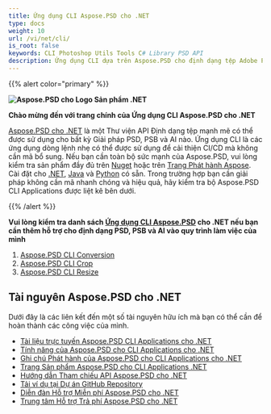 ```yaml
---
title: Ứng dụng CLI Aspose.PSD cho .NET
type: docs
weight: 10
url: /vi/net/cli/
is_root: false
keywords: CLI Photoshop Utils Tools C# Library PSD API
description: Ứng dụng CLI dựa trên Aspose.PSD cho định dạng tệp Adobe Photoshop và Adobe Illustrator CI/CD tự động hóa. Hỗ trợ xuất PSD, PSB, AI sang PDF, TIFF, JPEG, JPEG2000, PNG, GIF và BMP. Không cần cài đặt Adobe Photoshop hoặc Adobe Illustrator và có thể chạy mà không cần mã.
---
```


{{% alert color="primary" %}} 

**![Aspose.PSD cho Logo Sản phẩm .NET](home_1.png)**

**Chào mừng đến với trang chính của Ứng dụng CLI Aspose.PSD cho .NET**

[Aspose.PSD cho .NET](/psd/vi/net/) là một Thư viện API Định dạng tệp mạnh mẽ có thể được sử dụng cho bất kỳ Giải pháp PSD, PSB và AI nào. Ứng dụng CLI là các ứng dụng dòng lệnh nhẹ có thể được sử dụng để cải thiện CI/CD mà không cần mã bổ sung. Nếu bạn cần toàn bộ sức mạnh của Aspose.PSD, vui lòng kiểm tra sản phẩm đầy đủ trên [Nuget](https://www.nuget.org/packages/Aspose.PSD) hoặc trên [Trang Phát hành Aspose](https://releases.aspose.com/psd/). Cài đặt cho [.NET](https://releases.aspose.com/psd/net/), [Java](https://releases.aspose.com/psd/java/) và [Python](https://releases.aspose.com/psd/python-net/) có sẵn. Trong trường hợp bạn cần giải pháp không cần mã nhanh chóng và hiệu quả, hãy kiểm tra bộ Aspose.PSD CLI Applications được liệt kê bên dưới.

{{% /alert %}} 

**Vui lòng kiểm tra danh sách [Ứng dụng CLI Aspose.PSD](/psd/vi/net/cli) cho .NET nếu bạn cần thêm hỗ trợ cho định dạng PSD, PSB và AI vào quy trình làm việc của mình**

1. [Aspose.PSD CLI Conversion](/psd/vi/net/cli/conversion)
2. [Aspose.PSD CLI Crop](/psd/vi/net/cli/crop)
3. [Aspose.PSD CLI Resize](/psd/vi/net/cli/resize)

## **Tài nguyên Aspose.PSD cho .NET**

Dưới đây là các liên kết đến một số tài nguyên hữu ích mà bạn có thể cần để hoàn thành các công việc của mình.

- [Tài liệu trực tuyến Aspose.PSD CLI Applications cho .NET](/psd/vi/net/cli/)
- [Tính năng của Aspose.PSD cho CLI Applications cho .NET](/psd/vi/net/cli/features/)
- [Ghi chú Phát hành của Aspose.PSD cho CLI Applications cho .NET](/psd/vi/net/cli/release-notes/)
- [Trang Sản phẩm Aspose.PSD cho CLI Applications .NET](https://products.aspose.com/psd/net)
- [Hướng dẫn Tham chiếu API Aspose.PSD cho .NET](https://reference.aspose.com/net/psd)
- [Tải ví dụ tại Dự án GitHub Repository](https://github.com/aspose-psd/CLI-Applications)
- [Diễn đàn Hỗ trợ Miễn phí Aspose.PSD cho .NET](https://forum.aspose.com/c/psd)
- [Trung tâm Hỗ trợ Trả phí Aspose.PSD cho .NET](https://helpdesk.aspose.com/)


